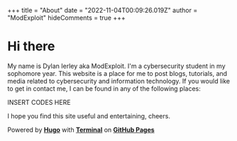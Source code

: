 +++
title = "About"
date = "2022-11-04T00:09:26.019Z"
author = "ModExploit"
hideComments = true
+++

# Hi there

My name is Dylan Ierley aka ModExploit. I'm a cybersecurity student in my sophomore year. This website is a place for me to post blogs, tutorials, and media related to cybersecurity and information technology. If you would like to get in contact me, I can be found in any of the following places:

INSERT CODES HERE

I hope you find this site useful and entertaining, cheers.

Powered by [**Hugo**](https://gohugo.io/) with [**Terminal**](https://gohugo.io/) on [**GitHub Pages**](https://pages.github.com/)
